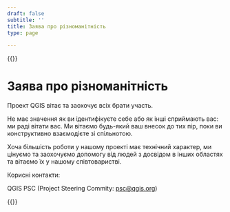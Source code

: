```yaml
---
draft: false
subtitle: ''
title: Заява про різноманітність
type: page

---
```

{{<content-start classes="content narrow" >}}
# Заява про різноманітність
Проект QGIS вітає та заохочує всіх брати участь.

Не має значення як ви ідентифікуєте себе або як інші сприймають вас: ми раді вітати вас. Ми вітаємо будь-який ваш внесок до тих пір, поки ви конструктивно взаємодієте зі спільнотою.

Хоча більшість роботи у нашому проекті має технічний характер, ми цінуємо та заохочуємо допомогу від людей з досвідом в інших областях та вітаємо їх у нашому співтоваристві.

Корисні контакти:

QGIS PSC (Project Steering Commity: [psc@qgis.org](mailto:psc@qgis.org))

{{<content-end >}}
